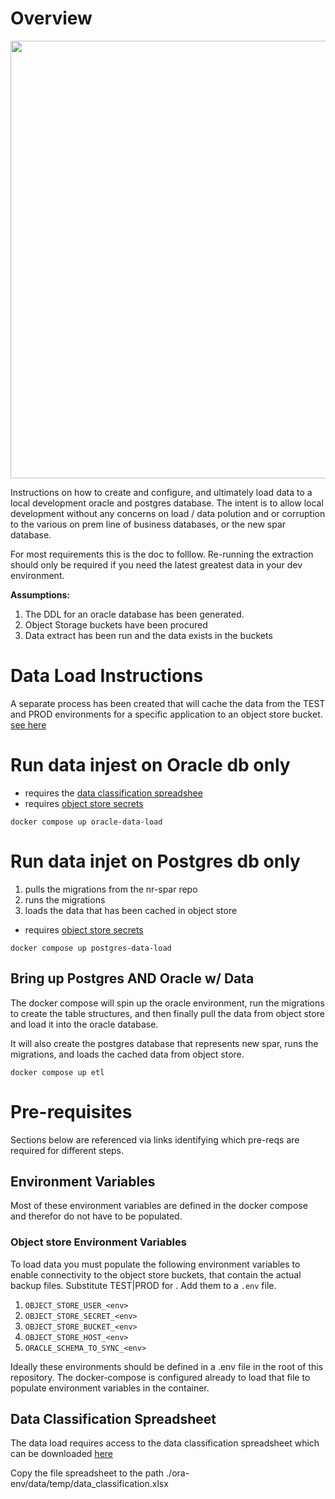 # Overview

<img src="https://lh3.googleusercontent.com/pw/AP1GczMJaVEHHphmPE_w4ekcrlvD9UIGulCzzPXXIrPen7cEzwjA3CSlNLMyZMJpXrNC8ySVjEXoQra98CQSD__EQuINSi4QXiKkraBFw-1FLsV_jyKghJGFri4v9M3PKSHUeLbsgCP0Ns2GAhO0yYKAfqj6_Q=w1381-h778-s-no-gm?authuser=0" width="700px">

Instructions on how to create and configure, and ultimately load data to
a local development oracle and postgres database.  The intent is to allow
local development without any concerns on load / data polution and or corruption
to the various on prem line of business databases, or the new spar
database.

For most requirements this is the doc to folllow.  Re-running the extraction
should only be required if you need the latest greatest data in your dev
environment.

**Assumptions:**
1. The DDL for an oracle database has been generated.
1. Object Storage buckets have been procured
1. Data extract has been run and the data exists in the buckets

# Data Load Instructions

A separate process has been created that will cache the data from the TEST and
PROD environments for a specific application to an object store bucket.
[see here](./data_extract.md)


# Run data injest on Oracle db only

* requires the [data classification spreadshee](#get-data-classification-spreadsheet)
* requires [object store secrets](#object-store-environment-variables)

`docker compose up oracle-data-load`

# Run data injet on Postgres db only

1. pulls the migrations from the nr-spar repo
1. runs the migrations
1. loads the data that has been cached in object store

* requires [object store secrets](#object-store-environment-variables)

`docker compose up postgres-data-load`

## Bring up Postgres AND Oracle w/ Data

The docker compose will spin up the oracle environment, run the migrations to
create the table structures, and then finally pull the data from object store
and load it into the oracle database.

It will also create the postgres database that represents new spar, runs the
migrations, and loads the cached data from object store.

```docker compose up etl```


# Pre-requisites

Sections below are referenced via links identifying which pre-reqs are required
for different steps.

## Environment Variables

Most of these environment variables are defined in the docker compose and
therefor do not have to be populated.

### Object store Environment Variables

To load data you must populate the following environment variables to enable
connectivity to the object store buckets, that contain the actual backup
files.  Substitute TEST|PROD for <env>.  Add them to a `.env` file.


1. `OBJECT_STORE_USER_<env>`
1. `OBJECT_STORE_SECRET_<env>`
1. `OBJECT_STORE_BUCKET_<env>`
1. `OBJECT_STORE_HOST_<env>`
1. `ORACLE_SCHEMA_TO_SYNC_<env>`

Ideally these environments should be defined in a .env file in the root of this
repository.  The docker-compose is configured already to load that file to
populate environment variables in the container.

## Data Classification Spreadsheet

The data load requires access to the data classification spreadsheet which can be
downloaded [here](https://nrs.objectstore.gov.bc.ca/muyrpr/data_classification/CLIENT%20ECAS%20GAS2%20ILCR%20ISP.xlsx)

Copy the file spreadsheet to the path ./ora-env/data/temp/data_classification.xlsx

